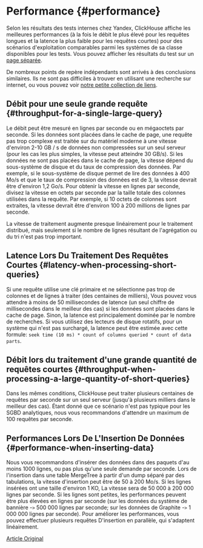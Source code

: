 # Performance {#performance}

Selon les résultats des tests internes chez Yandex, ClickHouse affiche les meilleures performances (à la fois le débit le plus élevé pour les requêtes longues et la latence la plus faible pour les requêtes courtes) pour des scénarios d'exploitation comparables parmi les systèmes de sa classe disponibles pour les tests. Vous pouvez afficher les résultats du test sur un [page séparée](https://clickhouse.tech/benchmark.html).

De nombreux points de repère indépendants sont arrivés à des conclusions similaires. Ils ne sont pas difficiles à trouver en utilisant une recherche sur internet, ou vous pouvez voir [notre petite collection de liens](https://clickhouse.tech/#independent-benchmarks).

## Débit pour une seule grande requête {#throughput-for-a-single-large-query}

Le débit peut être mesuré en lignes par seconde ou en mégaoctets par seconde. Si les données sont placées dans le cache de page, une requête pas trop complexe est traitée sur du matériel moderne à une vitesse d'environ 2-10 GB / s de données non compressées sur un seul serveur (pour les cas les plus simples, la vitesse peut atteindre 30 GB/s). Si les données ne sont pas placées dans le cache de page, la vitesse dépend du sous-système de disque et du taux de compression des données. Par exemple, si le sous-système de disque permet de lire des données à 400 Mo/s et que le taux de compression des données est de 3, la vitesse devrait être d'environ 1,2 Go/s. Pour obtenir la vitesse en lignes par seconde, divisez la vitesse en octets par seconde par la taille totale des colonnes utilisées dans la requête. Par exemple, si 10 octets de colonnes sont extraites, la vitesse devrait être d'environ 100 à 200 millions de lignes par seconde.

La vitesse de traitement augmente presque linéairement pour le traitement distribué, mais seulement si le nombre de lignes résultant de l'agrégation ou du tri n'est pas trop important.

## Latence Lors Du Traitement Des Requêtes Courtes {#latency-when-processing-short-queries}

Si une requête utilise une clé primaire et ne sélectionne pas trop de colonnes et de lignes à traiter (des centaines de milliers), Vous pouvez vous attendre à moins de 50 millisecondes de latence (un seul chiffre de millisecondes dans le meilleur des cas) si les données sont placées dans le cache de page. Sinon, la latence est principalement dominée par le nombre de recherches. Si vous utilisez des lecteurs de disque rotatifs, pour un système qui n'est pas surchargé, la latence peut être estimée avec cette formule: `seek time (10 ms) * count of columns queried * count of data parts`.

## Débit lors du traitement d'une grande quantité de requêtes courtes {#throughput-when-processing-a-large-quantity-of-short-queries}

Dans les mêmes conditions, ClickHouse peut traiter plusieurs centaines de requêtes par seconde sur un seul serveur (jusqu'à plusieurs milliers dans le meilleur des cas). Étant donné que ce scénario n'est pas typique pour les SGBD analytiques, nous vous recommandons d'attendre un maximum de 100 requêtes par seconde.

## Performances Lors De L'Insertion De Données {#performance-when-inserting-data}

Nous vous recommandons d'insérer des données dans des paquets d'au moins 1000 lignes, ou pas plus qu'une seule demande par seconde. Lors de l'insertion dans une table MergeTree à partir d'un dump séparé par des tabulations, la vitesse d'insertion peut être de 50 à 200 Mo/s. Si les lignes insérées ont une taille d'environ 1 KO, La vitesse sera de 50 000 à 200 000 lignes par seconde. Si les lignes sont petites, les performances peuvent être plus élevées en lignes par seconde (sur les données du système de bannière -`>` 500 000 lignes par seconde; sur les données de Graphite -`>` 1 000 000 lignes par seconde). Pour améliorer les performances, vous pouvez effectuer plusieurs requêtes D'insertion en parallèle, qui s'adaptent linéairement.

[Article Original](https://clickhouse.tech/docs/en/introduction/performance/) <!--hide-->
